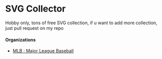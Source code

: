 # SVG Collector

<p>Hobby only, tons of free SVG collection, if u want to add more collection, just pull request on my repo</p>


<h4>Organizations</h4>

- [MLB : Major League Baseball](organizations/mlb.svg)
